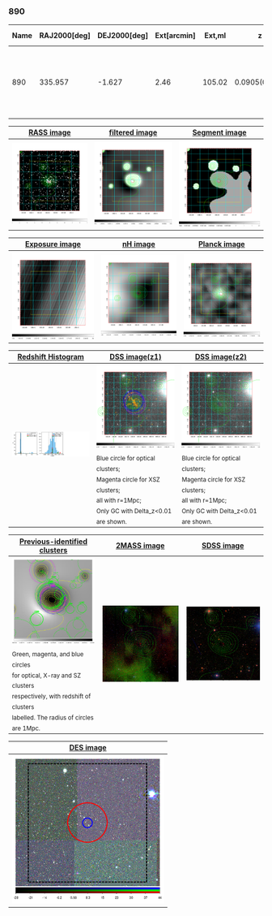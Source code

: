 <div STYLE="page-break-after: always;"></div>

### 890

|Name|RAJ2000[deg]|DEJ2000[deg] |Ext[arcmin]| Ext,ml | z | z_src| C|GC(XSZ,Delta_z<0.01)| GC(OPT,Delta_z<0.01)|GC| R_sig[arcmin] | R500[arcmin] | R500[Mpc]| CRsig[c/s] | CR500[c/s] |L500[1E44 erg/s]|F500[1E-12 erg/s/cm^2]| M500[1E14 Msun]|Tx[keV]|Cnt_sig|Beta|Rc[arcmin]|Comment|Alias|
|---|---|---|---|---|---|------|---|--------|---------|----------|---|---|---|---|---|---|---|---|---|---|---|---|---|---|
|890| 335.957| -1.627| 2.46| 105.02| 0.0905(0.005)| z1, z_xsz| B| F20, MCXC, PSZ2, SPI, Tar, XB| A, N, RM, W| A, C, F20, MCXC, N, PSZ2, SPI, Tar, W, XB| 8.312| 10.171| 1.030| 0.429(0.060)| 0.445(0.062)| 1.671(0.100)| 8.151(0.489)| 3.39(0.10)| 4.68(0.09)| 103.5| 0.948(-0.072+0.038)| 5.289(-0.467+0.379)| -| k292|

|[RASS image](../image/890/890_img.pdf)|[filtered image](../image/890/890_fil.pdf)|[Segment image](../image/890/890_seg.pdf)|
|-------------------|--------------------|-------------------|
| <img src="../image/890/890_img.png" width="300">  | <img src="../image/890/890_fil.png" width="300">   | <img src="../image/890/890_seg.png" width="300">  |

|[Exposure image](../image/890/890_mex.pdf)| [nH image](../image/890/890_nh.pdf)| [Planck image](../image/890/890_p.pdf)|
|-------------------|--------------------|-------------------|
|<img src="../image/890/890_mex.png" width="300">   | <img src="../image/890/890_nh.png" width="300">    | <img src="../image/890/890_p.png" width="300"> |

|[Redshift Histogram](../image/890/890_zg.pdf) | [DSS image(z1)](../image/890/890_dss_z1.pdf)      |  [DSS image(z2)](../image/890/890_dss_z2.pdf)    |
|-------------------|--------------------|-------------------|
|<img src="../image/890/890_zg.png" width="300"> |<img src="../image/890/890_dss_z1.png" width="300"> <sub><br>Blue circle for optical clusters; <br>Magenta circle for XSZ clusters; <br>all with r=1Mpc; <br>Only GC with Delta_z<0.01 are shown. </sub>| <img src="../image/890/890_dss_z2.png" width="300"><sub><br>Blue circle for optical clusters; <br>Magenta circle for XSZ clusters; <br>all with r=1Mpc; <br>Only GC with Delta_z<0.01 are shown. </sub> |

|[Previous-identified clusters](../image/890/890_gc.pdf) | [2MASS image](../image/890/890_2mass.pdf)      |[SDSS image](../image/890/890_sdss.pdf)   |
|-------------------|-------------------|-------------------|
|<img src=../image/890/890_gc.png width="300"> <br><sub>Green, magenta, and blue circles <br>for optical, X-ray and SZ clusters <br>respectively, with redshift of clusters <br>labelled. The radius of circles <br>are 1Mpc.</sub>|<img src="../image/890/890_2mass.png" width="300">  | <img src="../image/890/890_sdss.png" width="300">  |

|[DES image](../image/890/890_des.pdf)   |
|-------------------|
| <img src="../image/890/890_des.png" width="300">  |
